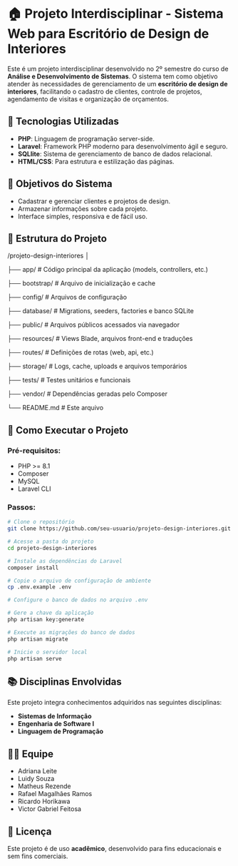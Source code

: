 # 🏠 Projeto Interdisciplinar - Sistema Web para Escritório de Design de Interiores

Este é um projeto interdisciplinar desenvolvido no 2º semestre do curso de **Análise e Desenvolvimento de Sistemas**. O sistema tem como objetivo atender às necessidades de gerenciamento de um **escritório de design de interiores**, facilitando o cadastro de clientes, controle de projetos, agendamento de visitas e organização de orçamentos.

## 🚀 Tecnologias Utilizadas

- **PHP**: Linguagem de programação server-side.
- **Laravel**: Framework PHP moderno para desenvolvimento ágil e seguro.
- **SQLlite**: Sistema de gerenciamento de banco de dados relacional.
- **HTML/CSS**: Para estrutura e estilização das páginas.

## 🎯 Objetivos do Sistema

- Cadastrar e gerenciar clientes e projetos de design.
- Armazenar informações sobre cada projeto.
- Interface simples, responsiva e de fácil uso.

## 📁 Estrutura do Projeto

/projeto-design-interiores
│

├── app/           # Código principal da aplicação (models, controllers, etc.)

├── bootstrap/     # Arquivo de inicialização e cache

├── config/        # Arquivos de configuração

├── database/      # Migrations, seeders, factories e banco SQLite

├── public/        # Arquivos públicos acessados via navegador

├── resources/     # Views Blade, arquivos front-end e traduções

├── routes/        # Definições de rotas (web, api, etc.)

├── storage/       # Logs, cache, uploads e arquivos temporários

├── tests/         # Testes unitários e funcionais

├── vendor/        # Dependências geradas pelo Composer

└── README.md # Este arquivo


## 🔧 Como Executar o Projeto

### Pré-requisitos:
- PHP >= 8.1
- Composer
- MySQL
- Laravel CLI

### Passos:

```bash
# Clone o repositório
git clone https://github.com/seu-usuario/projeto-design-interiores.git

# Acesse a pasta do projeto
cd projeto-design-interiores

# Instale as dependências do Laravel
composer install

# Copie o arquivo de configuração de ambiente
cp .env.example .env

# Configure o banco de dados no arquivo .env

# Gere a chave da aplicação
php artisan key:generate

# Execute as migrações do banco de dados
php artisan migrate

# Inicie o servidor local
php artisan serve
```

## 📚 Disciplinas Envolvidas

Este projeto integra conhecimentos adquiridos nas seguintes disciplinas:

- **Sistemas de Informação**
- **Engenharia de Software I**
- **Linguagem de Programação**

## 👨‍💻 Equipe

- Adriana Leite
- Luidy Souza
- Matheus Rezende
- Rafael Magalhães Ramos
- Ricardo Horikawa
- Victor Gabriel Feitosa

## 📄 Licença

Este projeto é de uso **acadêmico**, desenvolvido para fins educacionais e sem fins comerciais.
